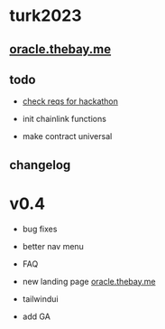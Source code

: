 # turk2023

## [oracle.thebay.me](https://oracle.thebay.me)

## todo

- [check reqs for hackathon](https://github.com/SxT-Community/chainlink-hackathon)

- init chainlink functions

- make contract universal

## changelog

# v0.4

- bug fixes

- better nav menu

- FAQ

- new landing page [oracle.thebay.me](https://oracle.thebay.me)

- tailwindui

- add GA
